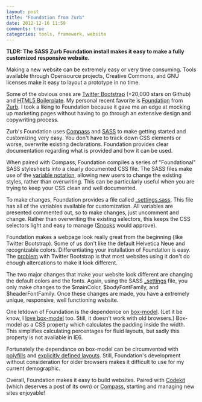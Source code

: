 ```yaml
---
layout: post
title: "Foundation from Zurb"
date: 2012-12-16 11:59
comments: true
categories: tools, framework, website
---
```

**TLDR: The SASS Zurb Foundation install makes it easy to make a fully customized responsive website.**

Making a new website can be extremely easy or very time consuming. Tools available through Opensource projects, Creative Commons, and GNU licenses make it easy to layout a prototype in no time. 

Some of the obvious ones are [Twitter Bootstrap](http://twitter.github.com/bootstrap/) (+20,000 stars on Github) and [HTML5 Boilerplate](http://html5boilerplate.com/). My personal recent favorite is [Foundation](http://foundation.zurb.com/) from [Zurb](http://zurb.com/). I took a liking to Foundation because it gave me an edge at mocking up marketing pages without having to go through an extensive design and copywriting process.

Zurb's Foundation uses [Compass](http://compass-style.org/) and [SASS](http://sass-lang.com/) to make getting started and customizing very easy. You don't have to track down CSS elements or worse, overwrite existing declarations. Foundation provides clear documentation regarding what is provided and how it can be used. 

When paired with Compass, Foundation compiles a series of "Foundational" SASS stylesheets into a clearly documented CSS file. The SASS files make use of the [variable notation](http://thecodingdesigner.com/tutorials/variables-css-sass), allowing new users to change the existing styles, rather than overwriting. This can be particularly useful when you are trying to keep your CSS clean and well documented.

To make changes, Foundation provides a file called [_settings.sass](http://foundation.zurb.com/docs/sass.php). This file has all of the variables available for customization. All variables are presented commented out, so to make changes, just uncomment and change. Rather than overwriting the existing selectors, this keeps the CSS selectors light and easy to manage ([Snooks](http://smacss.com/) would approve).

Foundation makes a webpage look really great from the beginning (like Twitter Bootstrap). Some of us don't like the default Helvetica Neue and recognizable colors.  Differentiating your installation of Foundation is easy. The [problem](http://zurb.com/) with Twitter Bootstrap is that most websites using it don't do enough altercations to make it look different.

The two major changes that make your website look different are changing the default colors and the fonts. Again, using the SASS [_settings](http://foundation.zurb.com/docs/sass.php) file, you only make changes to the $mainColor, $bodyFontFamily, and $headerFontFamily. Once these changes are made, you have a extremely unique, responsive, well functioning website.

One letdown of Foundation is the dependence on [box-model](http://www.w3.org/TR/CSS2/box.html). (Let it be know, I [love box-model](http://paulirish.com/2012/box-sizing-border-box-ftw/) too. Still, it doesn't work with old browsers.) Box-model as a CSS property which calculates the padding inside the width. This simplifies calculating percentages for fluid layouts, but sadly this property is not available in IE6. 

Fortunately the dependance on box-model can be circumvented with [polyfills](https://github.com/h5bp/mobile-boilerplate/wiki/Media-Queries-Polyfill) and [explicitly defined layouts](https://github.com/zurb/foundation/issues/684). Still, Foundation's development without consideration for older browsers makes it difficult to use for my current demographic.

Overall, Foundation makes it easy to build websites. Paired with [Codekit](http://incident57.com/codekit/) (which deserves a post of its own) or [Compass](http://compass-style.org/), starting and managing new sites enjoyable!